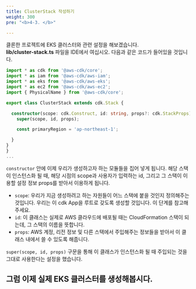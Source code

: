 ```yaml
---
title: ClusterStack 작성하기
weight: 300
pre: "<b>4-3. </b>"

---
```


클론한 프로젝트에 EKS 클러스터와 관련 설정을 해보겠습니다.  
**lib/cluster-stack.ts** 파일을 IDE에서 여십시오.
다음과 같은 코드가 들어있을 것입니다.


```typescript
import * as cdk from '@aws-cdk/core';
import * as iam from '@aws-cdk/aws-iam';
import * as eks from '@aws-cdk/aws-eks';
import * as ec2 from '@aws-cdk/aws-ec2';
import { PhysicalName } from '@aws-cdk/core';

export class ClusterStack extends cdk.Stack {

  constructor(scope: cdk.Construct, id: string, props?: cdk.StackProps) {
    super(scope, id, props);

    const primaryRegion = 'ap-northeast-1';

  }
}
}
...
```

`constructor` 안에 이제 우리가 생성하고자 하는 모듈들을 집어 넣게 됩니다.
해당 스택이 인스턴스화 될 때, 해당 시점의 scope과 사용자가 입력하는 id, 그리고 그 스택이 이용할 설정 정보 props를 받아서 이용하게 됩니다.
* `scope`: 우리가 지금 생성하려고 하는 자원들이 어느 스택에 붙을 것인지 정의해주는 것입니다. 우리는 이 cdk App을 루트로 갖도록 생성할 것입니다. 이 단계를 참고해주세요.
* `id`: 이 클래스는 실제로 AWS 클라우드에 배포될 때는 CloudFormation 스택이 되는데, 그 스택의 이름을 뜻합니다.
* `props`: AWS 계정, 리전 정보 및 다른 스택에서 주입해주는 정보들을 받아서 이 클래스 내에서 쓸 수 있도록 해줍니다.

`super(scope, id, props)` 구문을 통해 이 클래스가 인스턴스화 될 때 주입되는 것을 그대로 사용한다는 설정을 했습니다.

## 그럼 이제 실제 EKS 클러스터를 생성해봅시다.